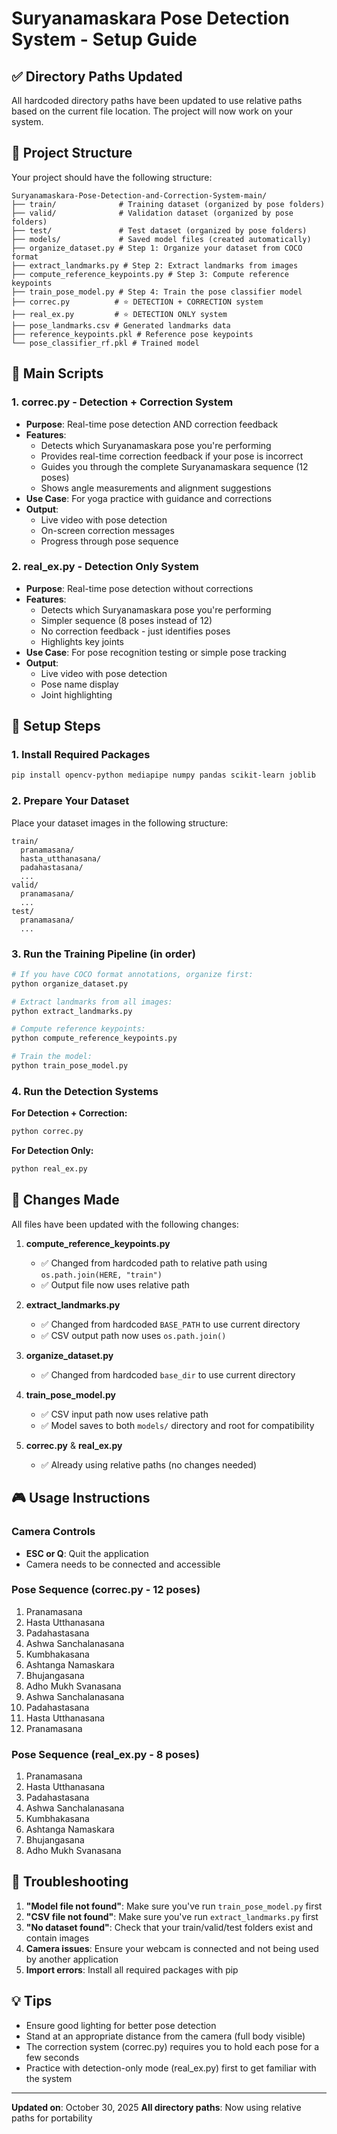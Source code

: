 # Suryanamaskara Pose Detection System - Setup Guide

## ✅ Directory Paths Updated

All hardcoded directory paths have been updated to use relative paths based on the current file location. The project will now work on your system.

## 📁 Project Structure

Your project should have the following structure:
```
Suryanamaskara-Pose-Detection-and-Correction-System-main/
├── train/              # Training dataset (organized by pose folders)
├── valid/              # Validation dataset (organized by pose folders)
├── test/               # Test dataset (organized by pose folders)
├── models/             # Saved model files (created automatically)
├── organize_dataset.py # Step 1: Organize your dataset from COCO format
├── extract_landmarks.py # Step 2: Extract landmarks from images
├── compute_reference_keypoints.py # Step 3: Compute reference keypoints
├── train_pose_model.py # Step 4: Train the pose classifier model
├── correc.py          # ⭐ DETECTION + CORRECTION system
├── real_ex.py         # ⭐ DETECTION ONLY system
├── pose_landmarks.csv # Generated landmarks data
├── reference_keypoints.pkl # Reference pose keypoints
└── pose_classifier_rf.pkl # Trained model
```

## 🎯 Main Scripts

### 1. **correc.py** - Detection + Correction System
- **Purpose**: Real-time pose detection AND correction feedback
- **Features**:
  - Detects which Suryanamaskara pose you're performing
  - Provides real-time correction feedback if your pose is incorrect
  - Guides you through the complete Suryanamaskara sequence (12 poses)
  - Shows angle measurements and alignment suggestions
- **Use Case**: For yoga practice with guidance and corrections
- **Output**: 
  - Live video with pose detection
  - On-screen correction messages
  - Progress through pose sequence

### 2. **real_ex.py** - Detection Only System
- **Purpose**: Real-time pose detection without corrections
- **Features**:
  - Detects which Suryanamaskara pose you're performing
  - Simpler sequence (8 poses instead of 12)
  - No correction feedback - just identifies poses
  - Highlights key joints
- **Use Case**: For pose recognition testing or simple pose tracking
- **Output**:
  - Live video with pose detection
  - Pose name display
  - Joint highlighting

## 🚀 Setup Steps

### 1. Install Required Packages
```bash
pip install opencv-python mediapipe numpy pandas scikit-learn joblib
```

### 2. Prepare Your Dataset
Place your dataset images in the following structure:
```
train/
  pranamasana/
  hasta_utthanasana/
  padahastasana/
  ...
valid/
  pranamasana/
  ...
test/
  pranamasana/
  ...
```

### 3. Run the Training Pipeline (in order)
```bash
# If you have COCO format annotations, organize first:
python organize_dataset.py

# Extract landmarks from all images:
python extract_landmarks.py

# Compute reference keypoints:
python compute_reference_keypoints.py

# Train the model:
python train_pose_model.py
```

### 4. Run the Detection Systems

**For Detection + Correction:**
```bash
python correc.py
```

**For Detection Only:**
```bash
python real_ex.py
```

## 📝 Changes Made

All files have been updated with the following changes:

1. **compute_reference_keypoints.py**
   - ✅ Changed from hardcoded path to relative path using `os.path.join(HERE, "train")`
   - ✅ Output file now uses relative path

2. **extract_landmarks.py**
   - ✅ Changed from hardcoded `BASE_PATH` to use current directory
   - ✅ CSV output path now uses `os.path.join()`

3. **organize_dataset.py**
   - ✅ Changed from hardcoded `base_dir` to use current directory

4. **train_pose_model.py**
   - ✅ CSV input path now uses relative path
   - ✅ Model saves to both `models/` directory and root for compatibility

5. **correc.py** & **real_ex.py**
   - ✅ Already using relative paths (no changes needed)

## 🎮 Usage Instructions

### Camera Controls
- **ESC or Q**: Quit the application
- Camera needs to be connected and accessible

### Pose Sequence (correc.py - 12 poses)
1. Pranamasana
2. Hasta Utthanasana
3. Padahastasana
4. Ashwa Sanchalanasana
5. Kumbhakasana
6. Ashtanga Namaskara
7. Bhujangasana
8. Adho Mukh Svanasana
9. Ashwa Sanchalanasana
10. Padahastasana
11. Hasta Utthanasana
12. Pranamasana

### Pose Sequence (real_ex.py - 8 poses)
1. Pranamasana
2. Hasta Utthanasana
3. Padahastasana
4. Ashwa Sanchalanasana
5. Kumbhakasana
6. Ashtanga Namaskara
7. Bhujangasana
8. Adho Mukh Svanasana

## 🔧 Troubleshooting

1. **"Model file not found"**: Make sure you've run `train_pose_model.py` first
2. **"CSV file not found"**: Make sure you've run `extract_landmarks.py` first
3. **"No dataset found"**: Check that your train/valid/test folders exist and contain images
4. **Camera issues**: Ensure your webcam is connected and not being used by another application
5. **Import errors**: Install all required packages with pip

## 💡 Tips

- Ensure good lighting for better pose detection
- Stand at an appropriate distance from the camera (full body visible)
- The correction system (correc.py) requires you to hold each pose for a few seconds
- Practice with detection-only mode (real_ex.py) first to get familiar with the system

---
**Updated on**: October 30, 2025
**All directory paths**: Now using relative paths for portability
